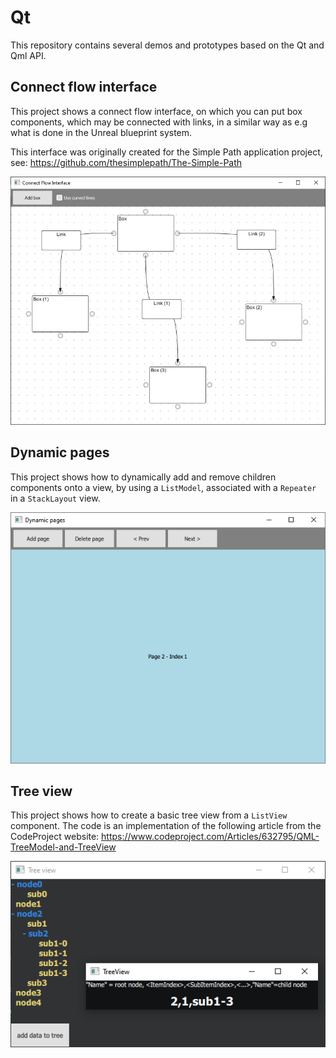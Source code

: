 # Qt
This repository contains several demos and prototypes based on the Qt and Qml API.

## Connect flow interface
This project shows a connect flow interface, on which you can put box components, which may be connected with links, in a similar way as e.g what is done in the Unreal blueprint system.

This interface was originally created for the Simple Path application project, see:
https://github.com/thesimplepath/The-Simple-Path

![Connect flow interface main interface](ConnectFlowInterface/Screenshots/main_curves.png)

## Dynamic pages
This project shows how to dynamically add and remove children components onto a view, by using a `ListModel`, associated with a `Repeater` in a `StackLayout` view.

![Dynamic pages interface main interface](DynamicPages/Screenshots/Interface.png)

## Tree view
This project shows how to create a basic tree view from a `ListView` component. The code is an implementation of the following article from the CodeProject website:
https://www.codeproject.com/Articles/632795/QML-TreeModel-and-TreeView

![Tree view](TreeView/Screenshots/Interface.png)
